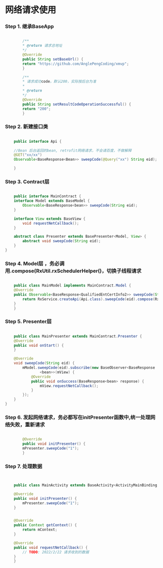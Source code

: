 

<h1> 网络请求使用 </h1>

<h3> Step 1. 继承BaseApp  </h3>

```java

        /**
        * @return 请求总地址
        */
        @Override
        public String setBaseUrl() {
        return "https://github.com/AnglePengCoding/xmvp";
        }

        /**
        * 请求成功code，默认200，实际按后台为准
        *
        * @return
        */
        @Override
        public String setResultCodeOperationSuccessful() {
        return "200";
        }

```

<h3> Step 2. 新建接口类  </h3>

```java

    public interface Api {
   
    //Bean 后台返回的bean, retrofit网络请求，不会请百度，不做解释
    @GET("xx/xx")
    Observable<BaseResponse<Bean>> sweepCode(@Query("xx") String eid);

    }
```
<h3> Step 3. Contract层  </h3>

```java

    public interface MainContract {
    interface Model extends BaseModel {
        Observable<BaseResponse<bean>> sweepCode(String eid);
    }

    interface View extends BaseView {
        void requestNetCallback();
    }

    abstract class Presenter extends BasePresenter<Model, View> {
        abstract void sweepCode(String eid);
    }
}

```

<h3> Step 4. Model层 ，务必调用.compose(RxUtil.rxSchedulerHelper()，切换子线程请求 </h3>

```java

    public class MainModel implements MainContract.Model {
    @Override
    public Observable<BaseResponse<QualifiedEntCertInfo2>> sweepCode(String eid) {
        return RxService.createApi(Api.class).sweepCode(eid).compose(RxUtil.rxSchedulerHelper());
    }
    }

```

<h3> Step 5. Presenter层  </h3>

```java

    public class MainPresenter extends MainContract.Presenter {
    @Override
    public void onStart() {
    }

    @Override
    void sweepCode(String eid) {
        mModel.sweepCode(eid).subscribe(new BaseObserver<BaseResponse
                <bean>>(mView) {
            @Override
            public void onSuccess(BaseResponse<bean> response) {
                mView.requestNetCallback();
            }
        });
    }
}

```

<h3> Step 6. 发起网络请求，务必都写在initPresenter函数中,统一处理网络失败，重新请求  </h3>

```java

        @Override
        public void initPresenter() {
        mPresenter.sweepCode("1");
        }

```

<h3> Step 7. 处理数据  </h3>

```java


    public class MainActivity extends BaseActivity<ActivityMainBinding, MainPresenter, MainModel> implements MainContract.View {

    @Override
    public void initPresenter() {
        mPresenter.sweepCode("1");
    }


    @Override
    public Context getContext() {
        return mContext;
    }

    @Override
    public void requestNetCallback() {
        // TODO: 2022/2/22 请求收到的数据
    }
    }


```